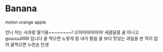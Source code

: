 # Banana
melon
orange
apple

언니 저는 사과랑 딸기용~~~~~~~~!
으아아아아아아!
새콤달콤
귤 아니고 guuuuullllllll 입니다
귤 먹으면 노랗게 됨 내가 봤음
귤 보다 맛있는 과일을 본 적이 없어
귤먹으면 누런손 탄생
